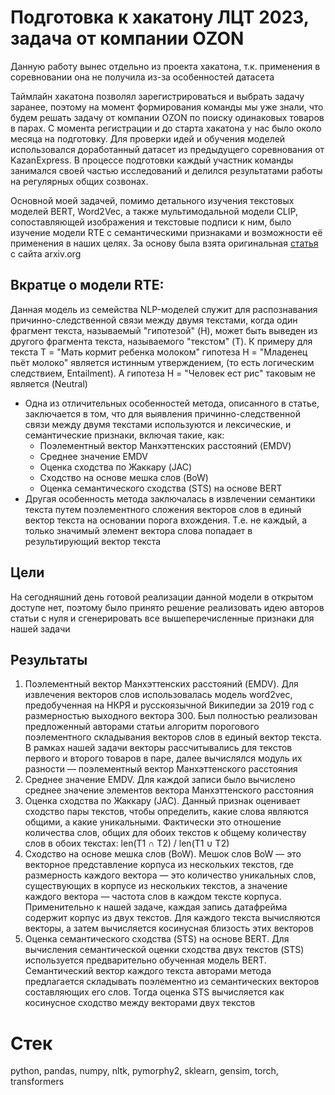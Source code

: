# Подготовка к хакатону ЛЦТ 2023, задача от компании OZON
Данную работу вынес отдельно из проекта хакатона, т.к. применения в соревновании она не получила из-за особенностей датасета

Таймлайн хакатона позволял зарегистрироваться и выбрать задачу заранее, поэтому на момент формирования команды мы уже знали, что будем решать задачу от компании OZON по поиску одинаковых товаров в парах. С момента регистрации и до старта хакатона у нас было около месяца на подготовку. Для проверки идей и обучения моделей использовался доработанный датасет из предыдущего соревнования от KazanExpress. В процессе подготовки каждый участник команды занимался своей частью исследований и делился результатами работы на регулярных общих созвонах.

Основной моей задачей, помимо детального изучения текстовых моделей BERT, Word2Vec, а также мультимодальной модели CLIP, сопоставляющей изображения и текстовые подписи к ним, было изучение модели RTE с семантическими признаками и возможности её применения в наших целях. За основу была взята оригинальная [статья](https://arxiv.org/abs/2210.09723) с сайта arxiv.org

## Вкратце о модели RTE:
Данная модель из семейства NLP-моделей служит для распознавания причинно-следственной связи между двумя текстами, когда один фрагмент текста, называемый "гипотезой" (H),  может быть выведен из другого фрагмента текста, называемого "текстом" (T). К примеру для текста Т = "Мать кормит ребенка молоком" гипотеза Н = "Младенец пьёт молоко" является истинным утверждением, (то есть логическим следствием, Entailment). А гипотеза Н = "Человек ест рис" таковым не является (Neutral)
- Одна из отличительных особенностей метода, описанного в статье, заключается в том, что для выявления причинно-следственной связи между двумя текстами используются и лексические, и семантические признаки, включая такие, как:
  - Поэлементный вектор Манхэттенских расстояний (EMDV)
  - Среднее значение EMDV
  - Оценка сходства по Жаккару (JAC)
  - Сходство на основе мешка слов  (BoW)
  - Оценка семантического сходства (STS) на основе BERT
- Другая особенность метода заключалась в извлечении семантики текста путем поэлементного сложения векторов слов в единый вектор текста на основании порога вхождения. Т.е. не каждый, а только значимый элемент вектора слова попадает в результирующий вектор текста

## Цели
На сегодняшний день готовой реализации данной модели в открытом доступе нет, поэтому было принято решение реализовать идею авторов статьи с нуля и сгенерировать все вышеперечисленные признаки для нашей задачи

## Результаты
1. Поэлементный вектор Манхэттенских расстояний (EMDV). Для извлечения векторов слов использовалась модель word2vec, предобученная на НКРЯ и русскоязычной Википедии за 2019 год с размерностью выходного вектора 300. Был полностью реализован предложенный авторами статьи алгоритм порогового поэлементного складывания векторов слов в единый вектор текста. В рамках нашей задачи векторы рассчитывались для текстов первого и второго товаров в паре, далее вычислялся модуль их разности — поэлементный вектор Манхэттенского расстояния
2. Среднее значение EMDV. Для каждой записи было вычислено среднее значение элементов вектора Манхэттенского расстояния
3. Оценка сходства по Жаккару (JAC). Данный признак оценивает сходство пары текстов, чтобы определить, какие слова являются общими, а какие уникальными. Фактически это отношение количества слов, общих для обоих текстов к общему количеству слов в обоих текстах: len(T1 ∩ T2) / len(T1 ∪ T2)
4. Сходство на основе мешка слов (BoW). Мешок слов BoW — это векторное представление корпуса из нескольких текстов, где размерность каждого вектора — это количество уникальных слов, существующих в корпусе из нескольких текстов, а значение каждого вектора — частота слов в каждом тексте корпуса. Применительно к нашей задаче, каждая запись датафрейма содержит корпус из двух текстов. Для каждого текста вычисляются векторы, а затем вычисляется косинусная близость этих векторов
5. Оценка семантического сходства (STS) на основе BERT. Для вычисления семантической оценки сходства двух текстов (STS) используется предварительно обученная модель BERT. Семантический вектор каждого текста авторами метода предлагается складывать поэлементно из семантических векторов составляющих его слов. Тогда оценка STS вычисляется как косинусное сходство между векторами двух текстов

# Стек
python, pandas, numpy, nltk, pymorphy2, sklearn, gensim, torch, transformers
